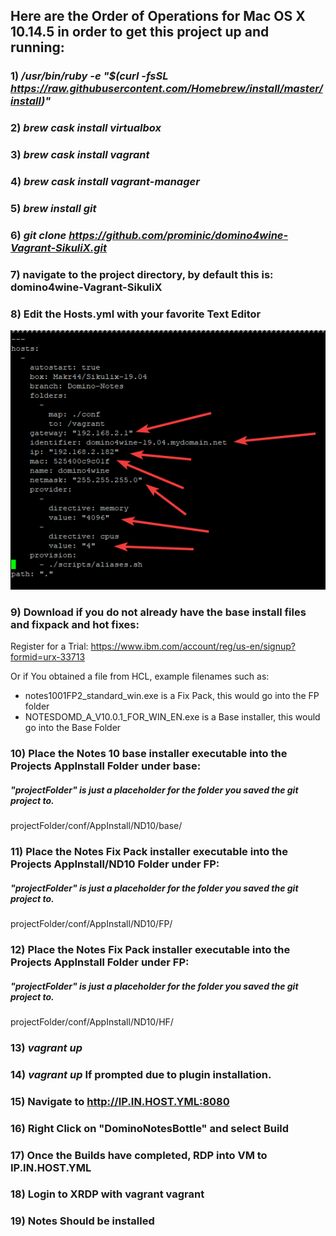 ## Here are the Order of Operations for Mac OS X 10.14.5 in order to get this project up and running:

### 1) */usr/bin/ruby -e "$(curl -fsSL https://raw.githubusercontent.com/Homebrew/install/master/install)"*

### 2) *brew cask install virtualbox*

### 3) *brew cask install vagrant*

### 4) *brew cask install vagrant-manager*

### 5) *brew install git*

### 6) *git clone https://github.com/prominic/domino4wine-Vagrant-SikuliX.git*

### 7) navigate to the project directory, by default this is: domino4wine-Vagrant-SikuliX

### 8) Edit the Hosts.yml with your favorite Text Editor

![GitHub Logo](/conf/wiki/images/hosts.yml.png)

### 9) Download if you do not already have the base install files and fixpack and hot fixes:

Register for a Trial: https://www.ibm.com/account/reg/us-en/signup?formid=urx-33713

Or if You obtained a file from HCL, example filenames such as:
- notes1001FP2_standard_win.exe   is a Fix Pack, this would go into the FP folder
- NOTESDOMD_A_V10.0.1_FOR_WIN_EN.exe   is a Base installer, this would go into the Base Folder

### 10) Place the Notes 10 base installer executable into the Projects AppInstall Folder under base:

##### "projectFolder" is just a placeholder for the folder you saved the git project to.

projectFolder/conf/AppInstall/ND10/base/

### 11) Place the Notes Fix Pack installer executable into the Projects AppInstall/ND10 Folder under FP:

##### "projectFolder" is just a placeholder for the folder you saved the git project to.

projectFolder/conf/AppInstall/ND10/FP/

### 12) Place the Notes Fix Pack installer executable into the Projects AppInstall Folder under FP:

##### "projectFolder" is just a placeholder for the folder you saved the git project to.

projectFolder/conf/AppInstall/ND10/HF/

### 13) *vagrant up*

### 14) *vagrant up* If prompted due to plugin installation.

### 15) Navigate to http://IP.IN.HOST.YML:8080

### 16) Right Click on "DominoNotesBottle" and select Build

### 17) Once the Builds have completed, RDP into VM to IP.IN.HOST.YML 

### 18) Login to XRDP with vagrant vagrant

### 19) Notes Should be installed






